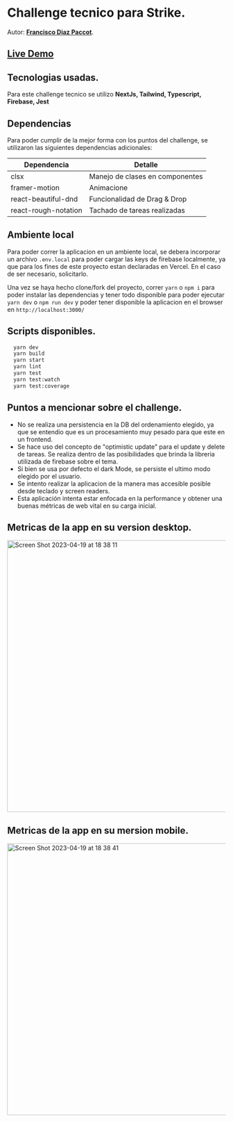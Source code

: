 # Challenge tecnico para Strike.
Autor: **[Francisco Diaz Paccot](https://franciscodiazpaccot.dev)**.

## [Live Demo](https://fdiazpaccot-strike-todo-app.vercel.app/)

## Tecnologias usadas.
Para este challenge tecnico se utilizo **NextJs, Tailwind, Typescript, Firebase, Jest**

## Dependencias
Para poder cumplir de la mejor forma con los puntos del challenge, se utilizaron las siguientes dependencias adicionales:

| Dependencia           | Detalle                         |
| --------------------- | ------------------------------- |
| clsx                  | Manejo de clases en componentes |
| framer-motion         | Animacione                      |
| react-beautiful-dnd   | Funcionalidad de Drag & Drop    |
| react-rough-notation  | Tachado de tareas realizadas    |


## Ambiente local
Para poder correr la aplicacion en un ambiente local, se debera incorporar un archivo `.env.local` para poder cargar las keys de firebase localmente, ya que para los fines de este proyecto estan declaradas en Vercel. En el caso de ser necesario, solicitarlo.

Una vez se haya hecho clone/fork del proyecto, correr `yarn` o `npm i` para poder instalar las dependencias y tener todo disponible para poder ejecutar `yarn dev` o `npm run dev` y poder tener disponible la aplicacion en el browser en `http://localhost:3000/`

## Scripts disponibles.
```bash
  yarn dev
  yarn build
  yarn start
  yarn lint
  yarn test
  yarn test:watch
  yarn test:coverage
```

## Puntos a mencionar sobre el challenge.
- No se realiza una persistencia en la DB del ordenamiento elegido, ya que se entendio que es un procesamiento muy pesado para que este en un frontend.
- Se hace uso del concepto de "optimistic update" para el update y delete de tareas. Se realiza dentro de las posibilidades que brinda la libreria utilizada de firebase sobre el tema.
- Si bien se usa por defecto el dark Mode, se persiste el ultimo modo elegido por el usuario.
- Se intento realizar la aplicacion de la manera mas accesible posible desde teclado y screen readers.
- Esta aplicación intenta estar enfocada en la performance y obtener una buenas métricas de web vital en su carga inicial.


## Metricas de la app en su version desktop.
<img width="626" alt="Screen Shot 2023-04-19 at 18 38 11" src="https://user-images.githubusercontent.com/55720334/233206291-3c3e20fd-f787-4b1a-b59e-686243963029.png">

## Metricas de la app en su mersion mobile.
<img width="626" alt="Screen Shot 2023-04-19 at 18 38 41" src="https://user-images.githubusercontent.com/55720334/233206350-04721c5c-ae13-42b0-95fc-5ec995dc70db.png">
